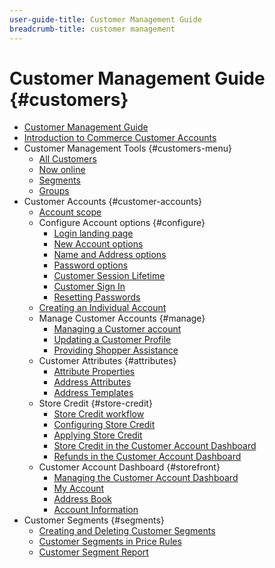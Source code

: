 ```yaml
---
user-guide-title: Customer Management Guide
breadcrumb-title: customer management
---
```


# Customer Management Guide {#customers}

- [Customer Management Guide](guide-overview.md)
- [Introduction to Commerce Customer Accounts](customers-introduction.md)
- Customer Management Tools {#customers-menu}
  - [All Customers](customers-all.md)
  - [Now online](now-online.md)
  - [Segments](customer-segments.md)
  - [Groups](customer-groups.md)
- Customer Accounts {#customer-accounts}
  - [Account scope](customer-account-scope.md)
  - Configure Account options {#configure}
    - [Login landing page](login-landing-page.md)
    - [New Account options](account-options-new.md)
    - [Name and Address options](name-address-options.md)
    - [Password options](password-options.md)
    - [Customer Session Lifetime](customer-online-options.md)
    - [Customer Sign In](customer-sign-in.md)
    - [Resetting Passwords](password-reset.md)
  - [Creating an Individual Account](account-create.md)
  - Manage Customer Accounts {#manage}
    - [Managing a Customer account](manage-account.md)
    - [Updating a Customer Profile](update-account.md)
    - [Providing Shopper Assistance](login-as-customer.md)
  - Customer Attributes {#attributes}
    - [Attribute Properties](attribute-properties.md)
    - [Address Attributes](address-attributes.md)
    - [Address Templates](address-templates.md)
  - Store Credit {#store-credit}
    - [Store Credit workflow](store-credit.md)
    - [Configuring Store Credit](credit-configure.md)
    - [Applying Store Credit](store-credit-using.md)
    - [Store Credit in the Customer Account Dashboard](account-dashboard-store-credit.md)
    - [Refunds in the Customer Account Dashboard](refunds-customer-account.md)
  - Customer Account Dashboard {#storefront}
    - [Managing the Customer Account Dashboard](account-dashboard.md)
    - [My Account](account-dashboard-my-account.md)
    - [Address Book](account-dashboard-address-book.md)
    - [Account Information](account-dashboard-account-information.md)
- Customer Segments {#segments}
  - [Creating and Deleting Customer Segments](customer-segment-create.md)
  - [Customer Segments in Price Rules](customer-segment-price-rule.md)
  - [Customer Segment Report](customer-segment-reports.md)
